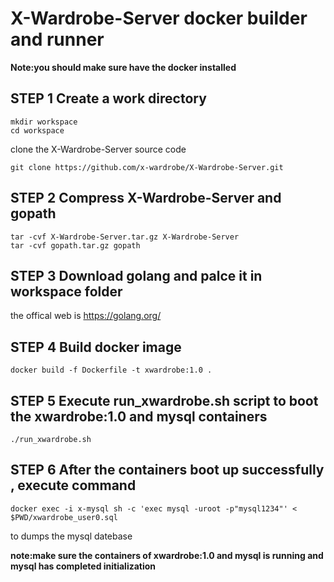 # X-Wardrobe-Server docker builder and runner

**Note:you should make sure have the docker installed**
## STEP 1 Create a work directory
```shell
mkdir workspace
cd workspace
```
clone the X-Wardrobe-Server source code
```shell
git clone https://github.com/x-wardrobe/X-Wardrobe-Server.git
```
## STEP 2 Compress X-Wardrobe-Server and gopath
```shell
tar -cvf X-Wardrobe-Server.tar.gz X-Wardrobe-Server
tar -cvf gopath.tar.gz gopath
```
## STEP 3 Download golang and palce it in workspace folder
the offical web is https://golang.org/
## STEP 4 Build docker image
```shell
docker build -f Dockerfile -t xwardrobe:1.0 .
```

## STEP 5 Execute run_xwardrobe.sh script to boot the xwardrobe:1.0 and mysql containers
```shell
./run_xwardrobe.sh
```

## STEP 6 After the containers boot up successfully , execute command
```shell
docker exec -i x-mysql sh -c 'exec mysql -uroot -p"mysql1234"' < $PWD/xwardrobe_user0.sql
```
to dumps the mysql datebase

**note:make sure the containers of xwardrobe:1.0 and mysql is running and mysql has completed initialization**
